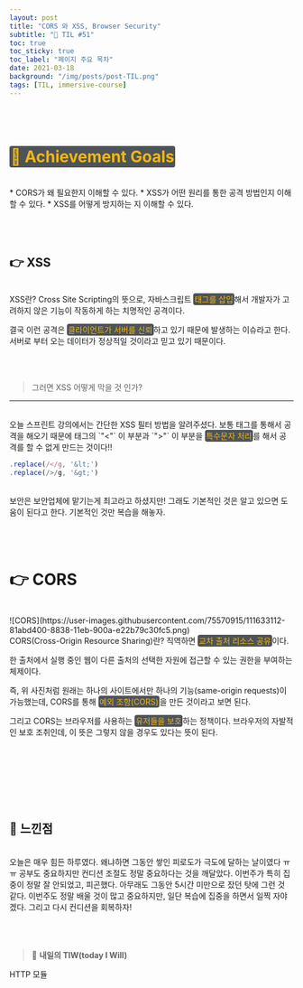 ```yaml
---
layout: post
title: "CORS 와 XSS, Browser Security"
subtitle: "📅 TIL #51"
toc: true
toc_sticky: true
toc_label: "페이지 주요 목차"
date: 2021-03-18
background: "/img/posts/post-TIL.png"
tags: [TIL, immersive-course]
---
```


<br/>
<br/>

# <span style ="background-color:#4e5357; color:#f2b810; border-radius:4px; padding:2px">🎯 Achievement Goals</span>

<br/>
* CORS가 왜 필요한지 이해할 수 있다.
* XSS가 어떤 원리를 통한 공격 방법인지 이해할 수 있다.
* XSS를 어떻게 방지하는 지 이해할 수 있다.

<br/>


<br/>
<br/>
<br/>

## 👉 XSS

<br/>
XSS란? Cross Site Scripting의 뜻으로, 자바스크립트 <span style ="background-color:#4e5357; color:#f2b810; border-radius:4px; padding:2px">태그를 삽입</span>해서 개발자가 고려하지 않은 기능이 작동하게 하는 치명적인 공격이다.

결국 이런 공격은 <span style ="background-color:#4e5357; color:#f2b810; border-radius:4px; padding:2px">클라이언트가 서버를 신뢰</span>하고 있기 때문에 발생하는 이슈라고 한다. 서버로 부터 오는 데이터가 정상적일 것이라고 믿고 있기 때문이다.

<br/>
<br/>

> 그러면 XSS 어떻게 막을 것 인가?
---

<br/>
오늘 스프린트 강의에서는 간단한 XSS 필터 방법을 알려주셨다. 보통 태그를 통해서 공격을 해오기 때문에 태그의 `"<"` 이 부분과 `">"` 이 부분을 <span style ="background-color:#4e5357; color:#f2b810; border-radius:4px; padding:2px">특수문자 처리</span>를 해서 공격를 할 수 없게 만드는 것이다!!

<br/>

```js
.replace(/</g, '&lt;')
.replace(/>/g, '&gt;')
```

<br/>
보안은 보안업체에 맡기는게 최고라고 하셨지만! 그래도 기본적인 것은 알고 있으면 도움이 된다고 한다. 기본적인 것만 복습을 해놓자.

<br/>
<br/>
<br/>
<br/>

# 👉 CORS

<br/>
![CORS](https://user-images.githubusercontent.com/75570915/111633112-81abd400-8838-11eb-900a-e22b79c30fc5.png)

<br/>
CORS(Cross-Origin Resource Sharing)란? 직역하면 <span style ="background-color:#4e5357; color:#f2b810; border-radius:4px; padding:2px">교차 출처 리소스 공유</span>이다.

한 출처에서 실행 중인 웹이 다른 출처의 선택한 자원에 접근할 수 있는 권한을 부여하는 체제이다. 

즉, 위 사진처럼 원래는 하나의 사이트에서만 하나의 기능(same-origin requests)이 가능했는데, CORS를 통해 <span style ="background-color:#4e5357; color:#f2b810; border-radius:4px; padding:2px">예외 조항(CORS)</span>을 만든 것이라고 보면 된다.

그리고 CORS는 브라우저를 사용하는 <span style ="background-color:#4e5357; color:#f2b810; border-radius:4px; padding:2px">유저들을 보호</span>하는 정책이다. 브라우저의 자발적인 보호 조취인데, 이 뜻은 그렇지 않을 경우도 있다는 뜻이 된다.

<br/>
<br/>
<br/>
<br/>
<br/>
<br/>

## 🙌 느낀점

<br/>
오늘은 매우 힘든 하루였다. 왜냐하면 그동안 쌓인 피로도가 극도에 달하는 날이였다 ㅠㅠ 공부도 중요하지만 컨디션 조절도 정말 중요하다는 것을 깨달았다. 이번주가 특히 집중이 정말 잘 안되었고, 피곤했다. 아무래도 그동안 5시간 미만으로 잤던 탓에 그런 것 같다. 이번주도 정말 배울 것이 많고 중요하지만, 일단 복습에 집중을 하면서 일찍 자야겠다. 그리고 다시 컨디션을 회복하자!

<br/>
<br/>
<br/>
<br/>

> 👊 **내일의 TIW(today I Will)**

HTTP 모듈

